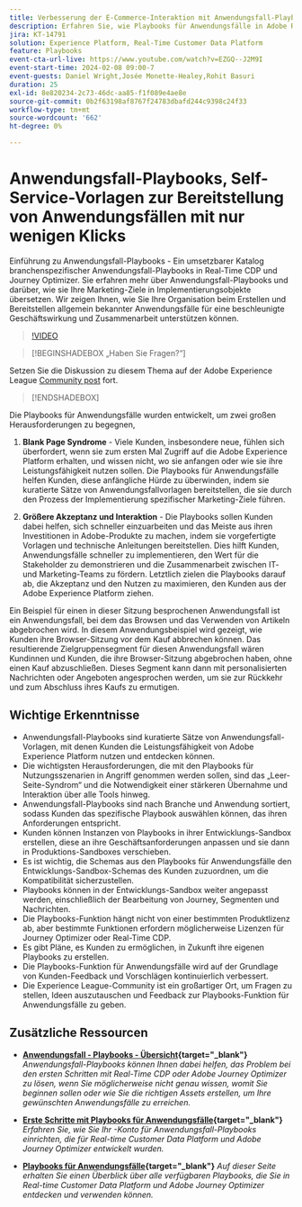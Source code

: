 ```yaml
---
title: Verbesserung der E-Commerce-Interaktion mit Anwendungsfall-Playbooks, Self-Service-Vorlagen zur Bereitstellung von E-Commerce-Anwendungsfällen mit nur wenigen Klicks
description: Erfahren Sie, wie Playbooks für Anwendungsfälle in Adobe Real-Time CDP und Adobe Journey Optimizer einfach bereitgestellt werden können und Potenziale zur Verbesserung der E-Commerce-Kundeninteraktion erschließen.
jira: KT-14791
solution: Experience Platform, Real-Time Customer Data Platform
feature: Playbooks
event-cta-url-live: https://www.youtube.com/watch?v=EZGQ--J2M9I
event-start-time: 2024-02-08 09:00-7
event-guests: Daniel Wright,Josée Monette-Healey,Rohit Basuri
duration: 25
exl-id: 8e820234-2c73-46dc-aa85-f1f089e4ae8e
source-git-commit: 0b2f63198af8767f24783dbafd244c9398c24f33
workflow-type: tm+mt
source-wordcount: '662'
ht-degree: 0%

---
```


# Anwendungsfall-Playbooks, Self-Service-Vorlagen zur Bereitstellung von Anwendungsfällen mit nur wenigen Klicks

Einführung zu Anwendungsfall-Playbooks - Ein umsetzbarer Katalog branchenspezifischer Anwendungsfall-Playbooks in Real-Time CDP und Journey Optimizer. Sie erfahren mehr über Anwendungsfall-Playbooks und darüber, wie sie Ihre Marketing-Ziele in Implementierungsobjekte übersetzen. Wir zeigen Ihnen, wie Sie Ihre Organisation beim Erstellen und Bereitstellen allgemein bekannter Anwendungsfälle für eine beschleunigte Geschäftswirkung und Zusammenarbeit unterstützen können.

>[!VIDEO](https://video.tv.adobe.com/v/3426930/?quality=12&learn=on)

>[!BEGINSHADEBOX „Haben Sie Fragen?“]

Setzen Sie die Diskussion zu diesem Thema auf der Adobe Experience League [Community post](https://experienceleaguecommunities.adobe.com/t5/adobe-experience-platform/experience-league-live-post-session-discussion-use-case/m-p/651643#M488) fort.

>[!ENDSHADEBOX]

Die Playbooks für Anwendungsfälle wurden entwickelt, um zwei großen Herausforderungen zu begegnen,

1. **Blank Page Syndrome** - Viele Kunden, insbesondere neue, fühlen sich überfordert, wenn sie zum ersten Mal Zugriff auf die Adobe Experience Platform erhalten, und wissen nicht, wo sie anfangen oder wie sie ihre Leistungsfähigkeit nutzen sollen. Die Playbooks für Anwendungsfälle helfen Kunden, diese anfängliche Hürde zu überwinden, indem sie kuratierte Sätze von Anwendungsfallvorlagen bereitstellen, die sie durch den Prozess der Implementierung spezifischer Marketing-Ziele führen.

1. **Größere Akzeptanz und Interaktion** - Die Playbooks sollen Kunden dabei helfen, sich schneller einzuarbeiten und das Meiste aus ihren Investitionen in Adobe-Produkte zu machen, indem sie vorgefertigte Vorlagen und technische Anleitungen bereitstellen.  Dies hilft Kunden, Anwendungsfälle schneller zu implementieren, den Wert für die Stakeholder zu demonstrieren und die Zusammenarbeit zwischen IT- und Marketing-Teams zu fördern.  Letztlich zielen die Playbooks darauf ab, die Akzeptanz und den Nutzen zu maximieren, den Kunden aus der Adobe Experience Platform ziehen.

Ein Beispiel für einen in dieser Sitzung besprochenen Anwendungsfall ist ein Anwendungsfall, bei dem das Browsen und das Verwenden von Artikeln abgebrochen wird. In diesem Anwendungsbeispiel wird gezeigt, wie Kunden ihre Browser-Sitzung vor dem Kauf abbrechen können. Das resultierende Zielgruppensegment für diesen Anwendungsfall wären Kundinnen und Kunden, die ihre Browser-Sitzung abgebrochen haben, ohne einen Kauf abzuschließen. Dieses Segment kann dann mit personalisierten Nachrichten oder Angeboten angesprochen werden, um sie zur Rückkehr und zum Abschluss ihres Kaufs zu ermutigen.

## Wichtige Erkenntnisse

* Anwendungsfall-Playbooks sind kuratierte Sätze von Anwendungsfall-Vorlagen, mit denen Kunden die Leistungsfähigkeit von Adobe Experience Platform nutzen und entdecken können.
* Die wichtigsten Herausforderungen, die mit den Playbooks für Nutzungsszenarien in Angriff genommen werden sollen, sind das „Leer-Seite-Syndrom“ und die Notwendigkeit einer stärkeren Übernahme und Interaktion über alle Tools hinweg.
* Anwendungsfall-Playbooks sind nach Branche und Anwendung sortiert, sodass Kunden das spezifische Playbook auswählen können, das ihren Anforderungen entspricht.
* Kunden können Instanzen von Playbooks in ihrer Entwicklungs-Sandbox erstellen, diese an ihre Geschäftsanforderungen anpassen und sie dann in Produktions-Sandboxes verschieben.
* Es ist wichtig, die Schemas aus den Playbooks für Anwendungsfälle den Entwicklungs-Sandbox-Schemas des Kunden zuzuordnen, um die Kompatibilität sicherzustellen.
* Playbooks können in der Entwicklungs-Sandbox weiter angepasst werden, einschließlich der Bearbeitung von Journey, Segmenten und Nachrichten.
* Die Playbooks-Funktion hängt nicht von einer bestimmten Produktlizenz ab, aber bestimmte Funktionen erfordern möglicherweise Lizenzen für Journey Optimizer oder Real-Time CDP.
* Es gibt Pläne, es Kunden zu ermöglichen, in Zukunft ihre eigenen Playbooks zu erstellen.
* Die Playbooks-Funktion für Anwendungsfälle wird auf der Grundlage von Kunden-Feedback und Vorschlägen kontinuierlich verbessert.
* Die Experience League-Community ist ein großartiger Ort, um Fragen zu stellen, Ideen auszutauschen und Feedback zur Playbooks-Funktion für Anwendungsfälle zu geben.

## Zusätzliche Ressourcen

* **[Anwendungsfall - Playbooks - Übersicht](https://experienceleague.adobe.com/docs/experience-platform/use-case-playbooks/playbooks/overview.html){target="_blank"}**
  *Anwendungsfall-Playbooks können Ihnen dabei helfen, das Problem bei den ersten Schritten mit Real-Time CDP oder Adobe Journey Optimizer zu lösen, wenn Sie möglicherweise nicht genau wissen, womit Sie beginnen sollen oder wie Sie die richtigen Assets erstellen, um Ihre gewünschten Anwendungsfälle zu erreichen.*

* **[Erste Schritte mit Playbooks für Anwendungsfälle](https://experienceleague.adobe.com/docs/experience-platform/use-case-playbooks/playbooks/get-started.html?lang=de){target="_blank"}**
  *Erfahren Sie, wie Sie Ihr -Konto für Anwendungsfall-Playbooks einrichten, die für Real-time Customer Data Platform und Adobe Journey Optimizer entwickelt wurden.*

* **[Playbooks für Anwendungsfälle](https://experienceleague.adobe.com/docs/experience-platform/use-case-playbooks/playbooks/playbooks-list.html?lang=de){target="_blank"}**
  *Auf dieser Seite erhalten Sie einen Überblick über alle verfügbaren Playbooks, die Sie in Real-time Customer Data Platform und Adobe Journey Optimizer entdecken und verwenden können.*
